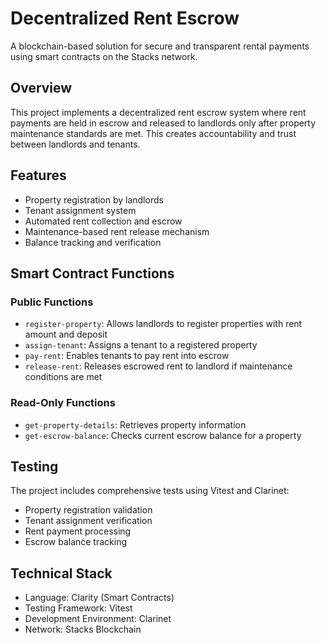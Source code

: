 # Decentralized Rent Escrow

A blockchain-based solution for secure and transparent rental payments using smart contracts on the Stacks network.

## Overview

This project implements a decentralized rent escrow system where rent payments are held in escrow and released to landlords only after property maintenance standards are met. This creates accountability and trust between landlords and tenants.

## Features

- Property registration by landlords
- Tenant assignment system
- Automated rent collection and escrow
- Maintenance-based rent release mechanism
- Balance tracking and verification

## Smart Contract Functions

### Public Functions

- `register-property`: Allows landlords to register properties with rent amount and deposit
- `assign-tenant`: Assigns a tenant to a registered property
- `pay-rent`: Enables tenants to pay rent into escrow
- `release-rent`: Releases escrowed rent to landlord if maintenance conditions are met

### Read-Only Functions

- `get-property-details`: Retrieves property information
- `get-escrow-balance`: Checks current escrow balance for a property

## Testing

The project includes comprehensive tests using Vitest and Clarinet:

- Property registration validation
- Tenant assignment verification
- Rent payment processing
- Escrow balance tracking

## Technical Stack

- Language: Clarity (Smart Contracts)
- Testing Framework: Vitest
- Development Environment: Clarinet
- Network: Stacks Blockchain
